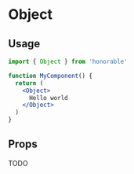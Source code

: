 # Object

## Usage

```jsx
import { Object } from 'honorable'

function MyComponent() {
  return (
    <Object>
      Hello world
    </Object>
  )
}
```

## Props

TODO
